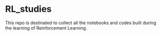 # RL_studies

This repo is destinated to collect all the notebooks and codes built during the learning of Reinforcement Learning.
